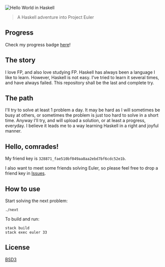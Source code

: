 ![Hello World in Haskell](http://i.imgur.com/xi5Sroz.png)

> A Haskell adventure into Project Euler

## Progress

Check my progress badge [here](https://projecteuler.net/profile/noraesae.png)!

## The story

I love FP, and also love studying FP. Haskell has always been a language I like
to learn. However, Haskell is not easy. I've tried to learn it several times,
and have always failed. This repository shall be the last and complete try.

## The path

I'll try to solve at least 1 problem a day. It may be hard as I will sometimes
be busy at others, or sometimes the problem is just too hard to solve in a
short time. Anyway I'll try, and will upload a solution, or at least a progress,
everyday. I believe it leads me to a way learning Haskell in a right and joyful
manner.

## Hello, comrades!

My friend key is `328871_fae510bf049aa8aa2ebd7bf6cdc52e1b`.

I also want to meet some friends solving Euler, so please feel free to drop a
friend key in [Issues](https://github.com/noraesae/euler/issues).

## How to use

Start solving the next problem:

```
./next
```

To build and run:

```
stack build
stack exec euler 33
```

## License

[BSD3](LICENSE)
